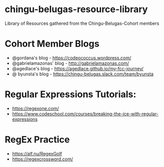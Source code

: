 # chingu-belugas-resource-library
Library of Resources gathered from the Chingu-Belugas-Cohort members

# Cohort Member Blogs
* @gordana's blog - https://codeococcus.wordpress.com/
* @gabrielamazonas' blog - http://gabrielamazonas.com/
* @agedlace's blog - https://agedlace.github.io/my-fcc-journey/
* @ byunsta's blog - https://chingu-belugas.slack.com/team/byunsta

# Regular Expressions Tutorials:

* https://regexone.com/
* https://www.codeschool.com/courses/breaking-the-ice-with-regular-expressions

# RegEx Practice 

* https://alf.nu/RegexGolf
* https://regexcrossword.com/
